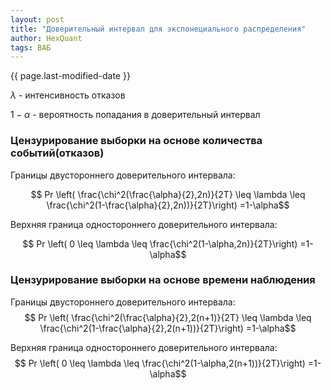```yaml
---
layout: post
title: "Доверительный интервал для экспонециального распределения"
author: HexQuant
tags: ВАБ
---
```


<!-- Mathjax Support -->
<script type="text/javascript" async
  src="https://cdn.mathjax.org/mathjax/latest/MathJax.js?config=TeX-MML-AM_CHTML">
</script>



{{ page.last-modified-date }}

$\lambda$ - интенсивность отказов

$1-\alpha$ - вероятность попадания в доверительный интервал

### Цензурирование выборки на основе количества событий(отказов)
Границы двустороннего доверительного интервала:

$$ Pr \left( \frac{\chi^2(\frac{\alpha}{2},2n)}{2T} 
\leq \lambda \leq
\frac{\chi^2(1-\frac{\alpha}{2},2n))}{2T}\right)
=1-\alpha$$

Верхняя граница одностороннего доверительного интервала:

$$ Pr \left( 0
\leq \lambda \leq
\frac{\chi^2(1-\alpha,2n)}{2T}\right)
=1-\alpha$$

### Цензурирование выборки на основе времени наблюдения
Границы двустороннего доверительного интервала:
$$ Pr \left( \frac{\chi^2(\frac{\alpha}{2},2(n+1)}{2T} 
\leq \lambda \leq
\frac{\chi^2(1-\frac{\alpha}{2},2(n+1))}{2T}\right)
=1-\alpha$$

Верхняя граница одностороннего доверительного интервала:
$$ Pr \left( 0
\leq \lambda \leq
\frac{\chi^2(1-\alpha,2(n+1))}{2T}\right)
=1-\alpha$$

